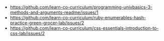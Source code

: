 * https://github.com/learn-co-curriculum/programming-univbasics-3-methods-and-arguments-readme/issues/1
* https://github.com/learn-co-curriculum/ruby-enumerables-hash-practice-green-grocer-lab/issues/2
* https://github.com/learn-co-curriculum/css-essentials-introduction-to-css-lab/issues/2
